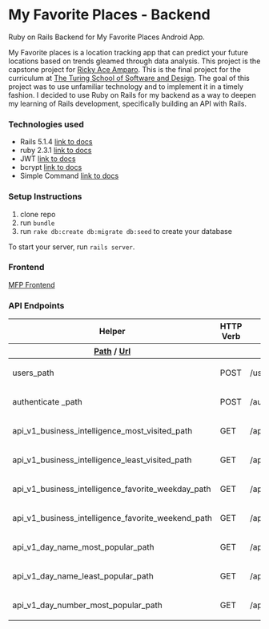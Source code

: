 # My Favorite Places - Backend
Ruby on Rails Backend for My Favorite Places Android App.

My Favorite places is a location tracking app that can predict your future locations based on trends gleamed through data analysis. This project is the capstone project for [Ricky Ace Amparo](https://github.com/rickyamparo). This is the final project for the curriculum at [The Turing School of Software and Design](https://www.turing.io/). The goal of this project was to use unfamiliar technology and to implement it in a timely fashion. I decided to use Ruby on Rails for my backend as a way to deepen my learning of Rails development, specifically building an API with Rails. 

### Technologies used
* Rails 5.1.4 [link to docs](http://rubyonrails.org/)
* ruby 2.3.1 [link to docs](https://www.ruby-lang.org/en/)
* JWT [link to docs](https://github.com/jwt/ruby-jwt)
* bcrypt [link to docs](https://github.com/codahale/bcrypt-ruby)
* Simple Command [link to docs](https://github.com/nebulab/simple_command)

### Setup Instructions
1. clone repo
2. run `bundle`
3. run `rake db:create db:migrate db:seed` to create your database

To start your server, run `rails server`. 

### Frontend
[MFP Frontend](https://github.com/rickyamparo/mfp_frontend)

### API Endpoints

<table id='route_table' class='route_table'>
  <thead>
    <tr>
      <th>Helper</th>
      <th>HTTP Verb</th>
      <th>Path</th>
      <th>Controller#Action</th>
    </tr>
    <tr class='bottom'>
      <th>        <a data-route-helper="_path" title="Returns a relative path (without the http or domain)" href="#">Path</a> /
        <a data-route-helper="_url" title="Returns an absolute url (with the http and domain)" href="#">Url</a>
      </th>
      <th>      </th>
      <th>        <input id="search" placeholder="Path Match" type="search" name="path[]" />
      </th>
      <th>      </th>
    </tr>
  </thead>
  <tbody class='exact_matches' id='exact_matches'>
  </tbody>
  <tbody class='fuzzy_matches' id='fuzzy_matches'>
  </tbody>
  <tbody>
    <tr class='route_row' data-helper='path'>
  <td data-route-name='users'>
      users<span class='helper'>_path</span>
  </td>
  <td>
    POST
  </td>
  <td data-route-path='/users(.:format)'>
    /users(.:format)
  </td>
  <td>
    <p>users#create</p>
  </td>
</tr>
<tr class='route_row' data-helper='path'>
  <td data-route-name='authenticate'>
      authenticate <span class='helper'>_path</span>
  </td>
  <td>
    POST
  </td>
  <td data-route-path='/authenticate(.:format)'>
    /authenticate(.:format)
  </td>
  <td>
    <p>authentication#authenticate</p>
  </td>
</tr>
<tr class='route_row' data-helper='path'>
  <td data-route-name='api_v1_business_intelligence_most_visited'>
      api_v1_business_intelligence_most_visited<span class='helper'>_path</span>
  </td>
  <td>
    GET
  </td>
  <td data-route-path='/api/v1/business_intelligence/most_visited(.:format)'>
    /api/v1/business_intelligence/most_visited(.:format)
  </td>
  <td>
    <p>api/v1/business_intelligence#most_visited</p>
  </td>
</tr>
<tr class='route_row' data-helper='path'>
  <td data-route-name='api_v1_business_intelligence_least_visited'>
      api_v1_business_intelligence_least_visited<span class='helper'>_path</span>
  </td>
  <td>
    GET
  </td>
  <td data-route-path='/api/v1/business_intelligence/least_visited(.:format)'>
    /api/v1/business_intelligence/least_visited(.:format)
  </td>
  <td>
    <p>api/v1/business_intelligence#least_visited</p>
  </td>
</tr>
<tr class='route_row' data-helper='path'>
  <td data-route-name='api_v1_business_intelligence_favorite_weekday'>
      api_v1_business_intelligence_favorite_weekday<span class='helper'>_path</span>
  </td>
  <td>
    GET
  </td>
  <td data-route-path='/api/v1/business_intelligence/favorite_weekday(.:format)'>
    /api/v1/business_intelligence/favorite_weekday(.:format)
  </td>
  <td>
    <p>api/v1/business_intelligence#favorite_weekday</p>
  </td>
</tr>
<tr class='route_row' data-helper='path'>
  <td data-route-name='api_v1_business_intelligence_favorite_weekend'>
      api_v1_business_intelligence_favorite_weekend<span class='helper'>_path</span>
  </td>
  <td>
    GET
  </td>
  <td data-route-path='/api/v1/business_intelligence/favorite_weekend(.:format)'>
    /api/v1/business_intelligence/favorite_weekend(.:format)
  </td>
  <td>
    <p>api/v1/business_intelligence#favorite_weekendx</p>
  </td>
</tr>
<tr class='route_row' data-helper='path'>
  <td data-route-name='api_v1_day_name_most_popular'>
      api_v1_day_name_most_popular<span class='helper'>_path</span>
  </td>
  <td>
    GET
  </td>
  <td data-route-path='/api/v1/day_name/most_popular(.:format)'>
    /api/v1/day_name/most_popular(.:format)
  </td>
  <td>
    <p>api/v1/day_name#most_popular</p>
  </td>
</tr>
<tr class='route_row' data-helper='path'>
  <td data-route-name='api_v1_day_name_least_popular'>
      api_v1_day_name_least_popular<span class='helper'>_path</span>
  </td>
  <td>
    GET
  </td>
  <td data-route-path='/api/v1/day_name/least_popular(.:format)'>
    /api/v1/day_name/least_popular(.:format)
  </td>
  <td>
    <p>api/v1/day_name#least_popular</p>
  </td>
</tr>
<tr class='route_row' data-helper='path'>
  <td data-route-name='api_v1_day_number_most_popular'>
      api_v1_day_number_most_popular<span class='helper'>_path</span>
  </td>
  <td>
    GET
  </td>
  <td data-route-path='/api/v1/day_number/most_popular(.:format)'>
    /api/v1/day_number/most_popular(.:format)
  </td>
  <td>
    <p>api/v1/day_number#most_popular</p>
  </td>
</tr>

